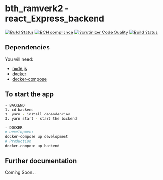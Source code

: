 # bth_ramverk2 - react_Express_backend

[![Build Status](https://travis-ci.org/Zero2k/bth_ramverk2_backend.svg?branch=master)](https://travis-ci.org/Zero2k/bth_ramverk2_backend)
[![BCH compliance](https://bettercodehub.com/edge/badge/Zero2k/bth_ramverk2_backend?branch=master)](https://bettercodehub.com/)
[![Scrutinizer Code Quality](https://scrutinizer-ci.com/g/Zero2k/bth_ramverk2_backend/badges/quality-score.png?b=master)](https://scrutinizer-ci.com/g/Zero2k/bth_ramverk2_backend/?branch=master)
[![Build Status](https://scrutinizer-ci.com/g/Zero2k/bth_ramverk2_backend/badges/build.png?b=master)](https://scrutinizer-ci.com/g/Zero2k/bth_ramverk2_backend/build-status/master)

## Dependencies

You will need:
 * [node.js](https://nodejs.org/en/)
 * [docker](https://docs.docker.com/engine/installation/)
 * [docker-compose](https://docs.docker.com/compose/install/)

## To start the app
```bash
- BACKEND
1. cd backend
2. yarn - install dependencies
3. yarn start - start the backend

- DOCKER
# Development
docker-compose up development
# Production
docker-compose up backend
```

## Further documentation

Coming Soon...
